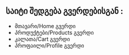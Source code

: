 ## საიტი შედგება გვერდებისგან :
* მთავარი/Home გვერდი
* პროდუქტები/Products გვერდი
* კალათა/Cart გვერდი
* პროფაილი/Profile გვერდი
